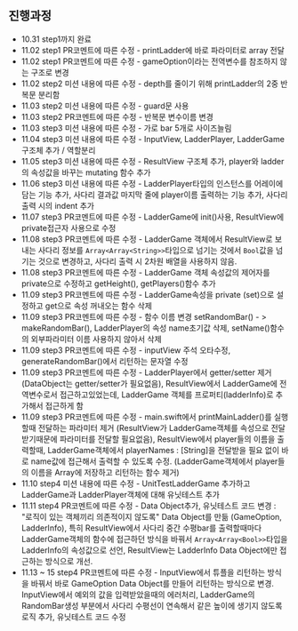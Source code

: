  ## 진행과정
- 10.31 step1까지 완료
- 11.02 step1 PR코멘트에 따른 수정 - printLadder에 바로 파라미터로 array 전달
- 11.02 step1 PR코멘트에 따른 수정 - gameOption이라는 전역변수를 참조하지 않는 구조로 변경
- 11.02 step2 미션 내용에 따른 수정 - depth를 줄이기 위해 printLadder의 2중 반복문 분리함
- 11.03 step2 미션 내용에 따른 수정 - guard문 사용
- 11.03 step2 PR코멘트에 따른 수정 - 반복문 변수이름 변경
- 11.03 step3 미션 내용에 따른 수정 - 가로 bar 5개로 사이즈늘림
- 11.04 step3 미션 내용에 따른 수정 - InputView, LadderPlayer, LadderGame 구조체 추가 / 역할분리
- 11.05 step3 미션 내용에 따른 수정 - ResultView 구조체 추가, player와 ladder의 속성값을 바꾸는 mutating 함수 추가
- 11.06 step3 미션 내용에 따른 수정 - LadderPlayer타입의 인스턴스를 어레이에 담는 기능 추가, 사다리 결과값 마지막 줄에 player이름 출력하는 기능 추가, 사다리 출력 시의 indent 추가
- 11.07 step3 PR코멘트에 따른 수정 - LadderGame에 init()사용, ResultView에 private접근자 사용으로 수정
- 11.08 step3 PR코멘트에 따른 수정 - LadderGame 객체에서 ResultView로 보내는 사다리 정보를 `Array<Array<String>>`타입으로 넘기는 것에서 `Bool`값을 넘기는 것으로 변경하고, 사다리 출력 시 2차원 배열을 사용하지 않음.
- 11.08 step3 PR코멘트에 따른 수정 - LadderGame 객체 속성값의 제어자를 private으로 수정하고 getHeight(), getPlayers()함수 추가
- 11.09 step3 PR코멘트에 따른 수정 - LadderGame속성을 private (set)으로 설정하고 get으로 속성 꺼내오는 함수 삭제
- 11.09 step3 PR코멘트에 따른 수정 - 함수 이름 변경 setRandomBar() - > makeRandomBar(), LadderPlayer의 속성 name초기값 삭제, setName()함수의 외부파라미터 이름 사용하지 않아서 삭제
- 11.09 step3 PR코멘트에 따른 수정 - inputView 주석 오타수정, generateRandomBar()에서 리턴하는 문자열 수정
- 11.09 step3 PR코멘트에 따른 수정 - LadderPlayer에서 getter/setter 제거(DataObject는 getter/setter가 필요없음), ResultView에서 LadderGame에 전역변수로서 접근하고있었는데, LadderGame 객체를 프로퍼티(ladderInfo)로 추가해서 접근하게 함
- 11.09 step3 PR코멘트에 따른 수정 - main.swift에서 printMainLadder()를 실행할때 전달하는 파라미터 제거 (ResultView가 LadderGame객체를 속성으로 전달받기때문에 파라미터를 전달할 필요없음), ResultView에서 player들의 이름을 출력할때, LadderGame객체에서 playerNames : [String]을 전달받을 필요 없이 바로 name값에 접근해서 출력할 수 있도록 수정. (LadderGame객체에서 player들의 이름을 Array에 저장하고 리턴하는 함수 제거)
- 11.10 step4 미션 내용에 따른 수정 - UnitTestLadderGame 추가하고 LadderGame과 LadderPlayer객체에 대해 유닛테스트 추가
- 11.11 step4 PR코멘트에 따른 수정 - Data Object추가, 유닛테스트 코드 변경 : "로직이 있는 객체끼리 의존적이지 않도록" Data Object를 만듦 (GameOption, LadderInfo), 특히 ResultView에서 사다리 중간 수평bar를 출력할때마다 LadderGame객체의 함수에 접근하던 방식을 바꿔서 `Array<Array<Bool>>`타입을 LadderInfo의 속성값으로 선언, ResultView는 LadderInfo Data Object에만 접근하는 방식으로 개선.
- 11.13 ~ 15 step4 PR코멘트에 따른 수정 - InputView에서 튜플을 리턴하는 방식을 바꿔서 바로 GameOption Data Object를 만들어 리턴하는 방식으로 변경. InputView에서 예외의 값을 입력받았을때의 에러처리, LadderGame의 RandomBar생성 부분에서 사다리 수평선이 연속해서 같은 높이에 생기지 않도록 로직 추가, 유닛테스트 코드 수정
